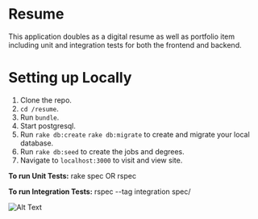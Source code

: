 # Resume

This application doubles as a digital resume as well as portfolio item including unit and integration tests for both the frontend and backend.

# Setting up Locally

1. Clone the repo.
2. `cd /resume`.
3. Run `bundle`.
4. Start postgresql.
5. Run `rake db:create` `rake db:migrate` to create and migrate your local database.
6. Run `rake db:seed` to create the jobs and degrees.
7. Navigate to `localhost:3000` to visit and view site.

**To run Unit Tests:**
rake spec OR rspec

**To run Integration Tests:**
rspec --tag integration spec/

![Alt Text](https://media.giphy.com/media/5DQdk5oZzNgGc/giphy.gif)
